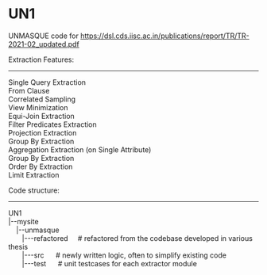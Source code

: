 # UN1
UNMASQUE code for https://dsl.cds.iisc.ac.in/publications/report/TR/TR-2021-02_updated.pdf  


Extraction Features:
____________________
Single Query Extraction  
From Clause  
Correlated Sampling  
View Minimization  
Equi-Join Extraction  
Filter Predicates Extraction  
Projection Extraction  
Group By Extraction  
Aggregation Extraction (on Single Attribute)  
Group By Extraction  
Order By Extraction  
Limit Extraction  

  
Code structure:  
_______________
UN1  
|--mysite  
&nbsp;&nbsp;&nbsp;  |--unmasque  
&nbsp;&nbsp;&nbsp;&nbsp;&nbsp;&nbsp;    |---refactored &nbsp;&nbsp;&nbsp;    # refactored from the codebase developed in various thesis  
&nbsp;&nbsp;&nbsp;&nbsp;&nbsp;&nbsp;    |---src &nbsp;&nbsp;&nbsp;&nbsp;           # newly written logic, often to simplify existing code  
&nbsp;&nbsp;&nbsp;&nbsp;&nbsp;&nbsp;    |---test &nbsp;&nbsp;&nbsp;&nbsp;          # unit testcases for each extractor module  
